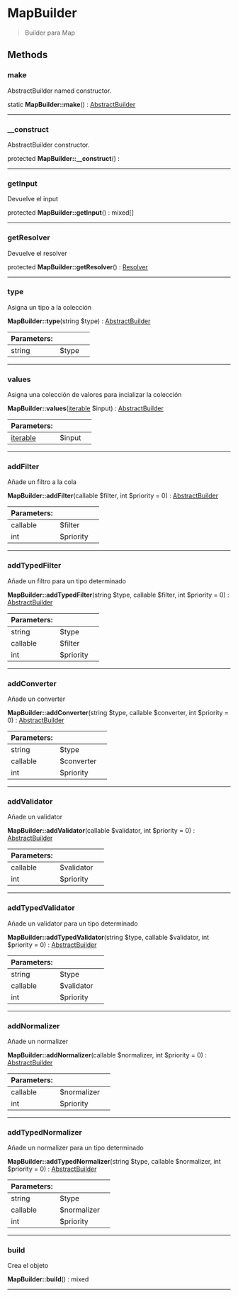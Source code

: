 
                                                                                                                                            
    
# MapBuilder


> Builder para Map
>
> 








## Methods

### make
AbstractBuilder named constructor.


static **MapBuilder::make**() : [AbstractBuilder](../../AbstractBuilder.md)



---


### __construct
AbstractBuilder constructor.


protected **MapBuilder::__construct**() : 



---


### getInput
Devuelve el input


protected **MapBuilder::getInput**() : mixed[]



---


### getResolver
Devuelve el resolver


protected **MapBuilder::getResolver**() : [Resolver](../../Resolver.md)



---


### type
Asigna un tipo a la colección


**MapBuilder::type**(string $type) : [AbstractBuilder](../../AbstractBuilder.md)


|Parameters: | | |
| --- | --- | --- |
|string |$type |  |

---


### values
Asigna una colección de valores para incializar la colección


**MapBuilder::values**([iterable](../../iterable.md) $input) : [AbstractBuilder](../../AbstractBuilder.md)


|Parameters: | | |
| --- | --- | --- |
|[iterable](../../iterable.md) |$input |  |

---


### addFilter
Añade un filtro a la cola


**MapBuilder::addFilter**(callable $filter, int $priority = 0) : [AbstractBuilder](../../AbstractBuilder.md)


|Parameters: | | |
| --- | --- | --- |
|callable |$filter |  |
|int |$priority |  |

---


### addTypedFilter
Añade un filtro para un tipo determinado


**MapBuilder::addTypedFilter**(string $type, callable $filter, int $priority = 0) : [AbstractBuilder](../../AbstractBuilder.md)


|Parameters: | | |
| --- | --- | --- |
|string |$type |  |
|callable |$filter |  |
|int |$priority |  |

---


### addConverter
Añade un converter


**MapBuilder::addConverter**(string $type, callable $converter, int $priority = 0) : [AbstractBuilder](../../AbstractBuilder.md)


|Parameters: | | |
| --- | --- | --- |
|string |$type |  |
|callable |$converter |  |
|int |$priority |  |

---


### addValidator
Añade un validator


**MapBuilder::addValidator**(callable $validator, int $priority = 0) : [AbstractBuilder](../../AbstractBuilder.md)


|Parameters: | | |
| --- | --- | --- |
|callable |$validator |  |
|int |$priority |  |

---


### addTypedValidator
Añade un validator para un tipo determinado


**MapBuilder::addTypedValidator**(string $type, callable $validator, int $priority = 0) : [AbstractBuilder](../../AbstractBuilder.md)


|Parameters: | | |
| --- | --- | --- |
|string |$type |  |
|callable |$validator |  |
|int |$priority |  |

---


### addNormalizer
Añade un normalizer


**MapBuilder::addNormalizer**(callable $normalizer, int $priority = 0) : [AbstractBuilder](../../AbstractBuilder.md)


|Parameters: | | |
| --- | --- | --- |
|callable |$normalizer |  |
|int |$priority |  |

---


### addTypedNormalizer
Añade un normalizer para un tipo determinado


**MapBuilder::addTypedNormalizer**(string $type, callable $normalizer, int $priority = 0) : [AbstractBuilder](../../AbstractBuilder.md)


|Parameters: | | |
| --- | --- | --- |
|string |$type |  |
|callable |$normalizer |  |
|int |$priority |  |

---


### build
Crea el objeto


**MapBuilder::build**() : mixed



---


                                                                                                                                                                                                                                                                                                                                                                                                            
    
                                                                                                                                                                                                                                                                             
                